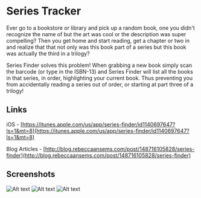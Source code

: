 # Series Tracker

Ever go to a bookstore or library and pick up a random book, one you didn't recognize the name of but the art was cool or the description was super compelling? Then you get home and start reading, get a chapter or two in and realize that that not only was this book part of a series but this book was actually the third in a trilogy?

Series Finder solves this problem! When grabbing a new book simply scan the barcode (or type in the ISBN-13) and Series Finder will list all the books in that series, in order, highlighting your current book. Thus preventing you from accidentally reading a series out of order, or starting at part three of a trilogy!

## Links
iOS - [https://itunes.apple.com/us/app/series-finder/id1140697647?ls=1&mt=8](https://itunes.apple.com/us/app/series-finder/id1140697647?ls=1&mt=8)

Blog Articles - [http://blog.rebeccaansems.com/post/148716105828/series-finder](http://blog.rebeccaansems.com/post/148716105828/series-finder)

## Screenshots
![Alt text](http://i.imgur.com/durneyP.jpg "Splash Screen")
![Alt text](http://i.imgur.com/kx94RZG.jpg "Enter ISBN")
![Alt text](http://i.imgur.com/tZ97xYE.jpg "All Books")
